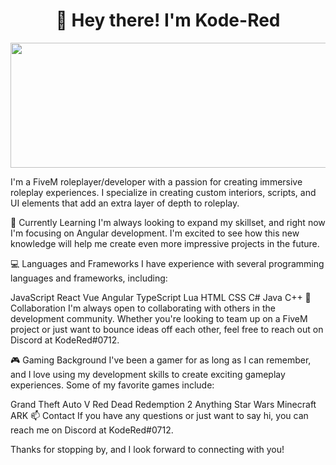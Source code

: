 <h1 align="center">👋 Hey there! I'm Kode-Red</h1>
<p align="center">
  <img width="600" height="200" src="https://i.imgur.com/HqrxOJZ.png">
</p>
I'm a FiveM roleplayer/developer with a passion for creating immersive roleplay experiences. I specialize in creating custom interiors, scripts, and UI elements that add an extra layer of depth to roleplay.

🌱 Currently Learning
I'm always looking to expand my skillset, and right now I'm focusing on Angular development. I'm excited to see how this new knowledge will help me create even more impressive projects in the future.

💻 Languages and Frameworks
I have experience with several programming languages and frameworks, including:

JavaScript
React
Vue
Angular
TypeScript
Lua
HTML 
CSS
C#
Java
C++
🤝 Collaboration
I'm always open to collaborating with others in the development community. Whether you're looking to team up on a FiveM project or just want to bounce ideas off each other, feel free to reach out on Discord at KodeRed#0712.

🎮 Gaming Background
I've been a gamer for as long as I can remember, and I love using my development skills to create exciting gameplay experiences. Some of my favorite games include:

Grand Theft Auto V
Red Dead Redemption 2
Anything Star Wars
Minecraft
ARK
📫 Contact
If you have any questions or just want to say hi, you can reach me on Discord at KodeRed#0712.

Thanks for stopping by, and I look forward to connecting with you!
